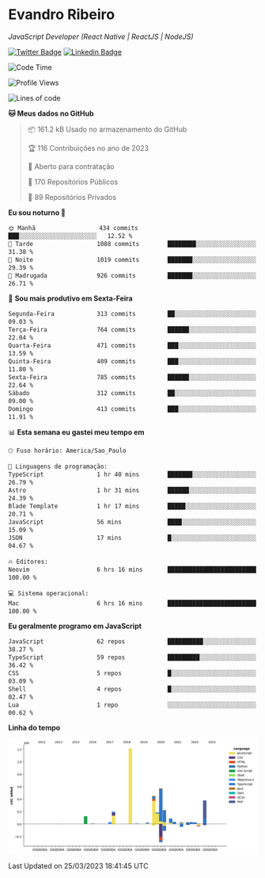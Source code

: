 # Evandro **Ribeiro**

*JavaScript Developer (React Native | ReactJS | NodeJS)*

[![Twitter Badge](https://img.shields.io/badge/-@ribeiroevandro-201B2D?style=flat-square&labelColor=201B2D&logo=twitter&logoColor=white&link=https://twitter.com/ribeiroevandro)](https://twitter.com/ribeiroevandro) 
[![Linkedin Badge](https://img.shields.io/badge/-Evandro%20Ribeiro-201B2D?style=flat-square&logo=Linkedin&logoColor=white&link=https://www.linkedin.com/in/ribeiroevandro)](https://www.linkedin.com/in/ribeiroevandro) 


<!--START_SECTION:waka-->
![Code Time](http://img.shields.io/badge/Code%20Time-3%2C156%20hrs%2043%20mins-blue)

![Profile Views](http://img.shields.io/badge/Visualizac%C3%B5es%20do%20perfil-0-blue)

![Lines of code](https://img.shields.io/badge/Desde%20o%20Hello%20World%20eu%20escrevi-3.6%20million%20linhas%20de%20c%C3%B3digo-blue)

**🐱 Meus dados no GitHub** 

> 📦 161.2 kB Usado no armazenamento do GitHub 
 > 
> 🏆 116 Contribuições no ano de 2023
 > 
> 💼 Aberto para contratação
 > 
> 📜 170 Repositórios Públicos 
 > 
> 🔑 89 Repositórios Privados 
 > 
**Eu sou noturno 🦉** 

```text
🌞 Manhã                  434 commits         ███░░░░░░░░░░░░░░░░░░░░░░   12.52 % 
🌆 Tarde                  1088 commits        ████████░░░░░░░░░░░░░░░░░   31.38 % 
🌃 Noite                  1019 commits        ███████░░░░░░░░░░░░░░░░░░   29.39 % 
🌙 Madrugada              926 commits         ███████░░░░░░░░░░░░░░░░░░   26.71 % 
```
📅 **Sou mais produtivo em Sexta-Feira** 

```text
Segunda-Feira            313 commits         ██░░░░░░░░░░░░░░░░░░░░░░░   09.03 % 
Terça-Feira              764 commits         ██████░░░░░░░░░░░░░░░░░░░   22.04 % 
Quarta-Feira             471 commits         ███░░░░░░░░░░░░░░░░░░░░░░   13.59 % 
Quinta-Feira             409 commits         ███░░░░░░░░░░░░░░░░░░░░░░   11.80 % 
Sexta-Feira              785 commits         ██████░░░░░░░░░░░░░░░░░░░   22.64 % 
Sábado                   312 commits         ██░░░░░░░░░░░░░░░░░░░░░░░   09.00 % 
Domingo                  413 commits         ███░░░░░░░░░░░░░░░░░░░░░░   11.91 % 
```


📊 **Esta semana eu gastei meu tempo em** 

```text
🕑︎ Fuso horário: America/Sao_Paulo

💬 Linguagens de programação: 
TypeScript               1 hr 40 mins        ███████░░░░░░░░░░░░░░░░░░   26.79 % 
Astro                    1 hr 31 mins        ██████░░░░░░░░░░░░░░░░░░░   24.39 % 
Blade Template           1 hr 17 mins        █████░░░░░░░░░░░░░░░░░░░░   20.71 % 
JavaScript               56 mins             ████░░░░░░░░░░░░░░░░░░░░░   15.09 % 
JSON                     17 mins             █░░░░░░░░░░░░░░░░░░░░░░░░   04.67 % 

🔥 Editores: 
Neovim                   6 hrs 16 mins       █████████████████████████   100.00 % 

💻 Sistema operacional: 
Mac                      6 hrs 16 mins       █████████████████████████   100.00 % 
```

**Eu geralmente programo em JavaScript** 

```text
JavaScript               62 repos            ██████████░░░░░░░░░░░░░░░   38.27 % 
TypeScript               59 repos            █████████░░░░░░░░░░░░░░░░   36.42 % 
CSS                      5 repos             █░░░░░░░░░░░░░░░░░░░░░░░░   03.09 % 
Shell                    4 repos             █░░░░░░░░░░░░░░░░░░░░░░░░   02.47 % 
Lua                      1 repo              ░░░░░░░░░░░░░░░░░░░░░░░░░   00.62 % 
```



**Linha do tempo**

![Lines of Code chart](https://raw.githubusercontent.com/ribeiroevandro/ribeiroevandro/main/assets/bar_graph.png)


 Last Updated on 25/03/2023 18:41:45 UTC
<!--END_SECTION:waka-->
